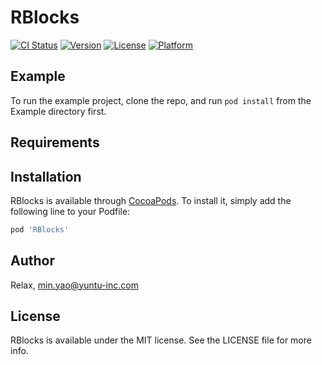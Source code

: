 # RBlocks

[![CI Status](https://img.shields.io/travis/Relax/RBlocks.svg?style=flat)](https://travis-ci.org/Relax/RBlocks)
[![Version](https://img.shields.io/cocoapods/v/RBlocks.svg?style=flat)](https://cocoapods.org/pods/RBlocks)
[![License](https://img.shields.io/cocoapods/l/RBlocks.svg?style=flat)](https://cocoapods.org/pods/RBlocks)
[![Platform](https://img.shields.io/cocoapods/p/RBlocks.svg?style=flat)](https://cocoapods.org/pods/RBlocks)

## Example

To run the example project, clone the repo, and run `pod install` from the Example directory first.

## Requirements

## Installation

RBlocks is available through [CocoaPods](https://cocoapods.org). To install
it, simply add the following line to your Podfile:

```ruby
pod 'RBlocks'
```

## Author

Relax, min.yao@yuntu-inc.com

## License

RBlocks is available under the MIT license. See the LICENSE file for more info.
